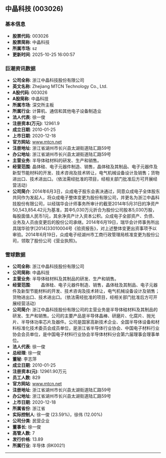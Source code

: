 ## 中晶科技 (003026)

### 基本信息

- **股票代码**: 003026
- **股票简称**: 中晶科技
- **所属市场**: sz
- **更新时间**: 2025-10-25 16:00:57

### 巨潮资讯数据

- **公司全称**: 浙江中晶科技股份有限公司
- **英文名称**: Zhejiang MTCN Technology Co., Ltd.
- **A股代码**: 003026
- **A股简称**: 中晶科技
- **所属市场**: 深交所主板
- **所属行业**: 计算机、通信和其他电子设备制造业
- **法人代表**: 徐一俊
- **注册资本(万元)**: 12961.9
- **成立日期**: 2010-01-25
- **上市日期**: 2020-12-18
- **官方网站**: www.mtcn.net
- **注册地址**: 浙江省湖州市长兴县太湖街道陆汇路59号
- **办公地址**: 浙江省湖州市长兴县太湖街道陆汇路59号
- **主营业务**: 半导体硅材料的研发、生产和销售。
- **经营范围**: 晶体硅、电子元器件制造、销售，晶体硅及其制品、电子元器件及新型节能材料的开发、技术咨询及技术转让，电气机械设备设计及销售；货物进出口、技术进出口。（依法需经批准的项目，经相关部门批准后方可开展经营活动）
- **公司简介**: 2014年6月3日，众成电子股东会表决通过，同意众成电子全体股东共同作为发起人，将众成电子整体变更为股份有限公司，并更名为浙江中晶科技股份有限公司，以经瑞华会计师事务所审计的截至2014年5月31日的净资产50,543,854.42元为基准，其中5,030万元折合为股份公司股本5,030万股，每股面值人民币1元，其余净资产计入资本公积。众成电子全部资产、负债、业务及人员由变更后的股份公司承继。2014年6月19日，瑞华会计师事务所出具瑞华验字[2014]33010004号《验资报告》，对上述整体变更出资事项予以审验。2014年6月19日，众成电子经湖州市工商行政管理局核准变更为股份公司，领取了股份公司《营业执照》。

### 雪球数据

- **公司全称**: 浙江中晶科技股份有限公司
- **公司简称**: 中晶科技
- **主营业务**: 半导体硅材料及其制品的研发、生产和销售。
- **经营范围**: 　　晶体硅、电子元器件制造、销售，晶体硅及其制品、电子元器件及新型节能材料的开发、技术咨询及技术转让，电气机械设备设计及销售；货物进出口、技术进出口。（依法需经批准的项目，经相关部门批准后方可开展经营活动）
- **公司简介**: 浙江中晶科技股份有限公司的主营业务是半导体硅材料及其制品的研发、生产和销售。公司的主要产品是半导体晶棒、研磨片、化腐片、抛光片、半导体功率芯片及器件。公司是国家高新技术企业、全国半导体设备和材料标准化技术委员会成员单位，是浙江省半导体行业协会、中国电子材料行业协会会员单位，是中国电子材料行业协会半导体材料分会第六届理事会理事单位。
- **法人代表**: 徐一俊
- **总经理**: 徐一俊
- **董秘**: 李志萍
- **成立日期**: 2010-01-25
- **注册资本(元)**: 12961.90万元
- **员工人数**: 829
- **官方网站**: www.mtcn.net
- **注册地址**: 浙江省湖州市长兴县太湖街道陆汇路59号
- **办公地址**: 浙江省湖州市长兴县太湖街道陆汇路59号
- **上市日期**: 2020-12-18
- **所属省份**: 浙江省
- **实际控制人**: 徐一俊 (23.59%)，徐伟 (12.00%)
- **公司分类**: 民营企业
- **董事长**: 徐一俊
- **高管人数**: 7
- **发行价格**: 13.89
- **所属行业**: 半导体 (BK0021)

---